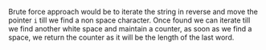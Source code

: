 Brute force approach would be to iterate the string in reverse and move the pointer `i` till we find a non space character.
​
Once found we can iterate till we find another white space and maintain a counter, as soon as we find a space, we return the counter as it will be the length of the last word.